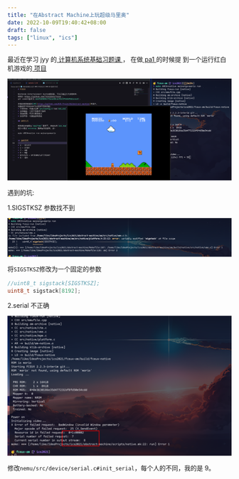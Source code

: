 ```yaml
---
title: "在Abstract Machine上玩超级马里奥"
date: 2022-10-09T19:40:42+08:00
draft: false
tags: ["linux", "ics"]
---
```


最近在学习 jyy 的[ 计算机系统基础习题课 ](http://jyywiki.cn/ICS/2021/)，
在做[ pa1 ](https://nju-projectn.github.io/ics-pa-gitbook/ics2021/1.1.html#nemu%E6%98%AF%E4%BB%80%E4%B9%88)的时候提
到一个运行红白机游戏的[ 项目 ](https://github.com/NJU-ProjectN/fceux-am)

![运行起来的效果](/images/4.png)

遇到的坑:

1.SIGSTKSZ 参数找不到

![SIGSTKSZ参数找不到](/images/5.png)

将`SIGSTKSZ`修改为一个固定的参数

```c
//uint8_t sigstack[SIGSTKSZ];
uint8_t sigstack[8192];
```

2.serial 不正确

![serial不正确](/images/6.png)

修改`nemu/src/device/serial.c#init_serial`，每个人的不同，我的是 9。
